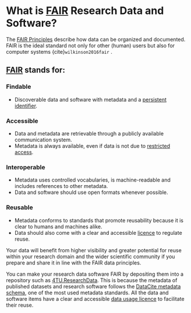 # What is [FAIR](https://fair-software.nl/) Research Data and Software?

The [FAIR Principles](https://www.nature.com/articles/sdata201618) describe how data can be organized and documented. FAIR is the ideal standard not only for other (human) users but also for computer systems {cite}`wilkinson2016fair` . 

## [FAIR](https://fair-software.nl/) stands for:

### Findable
- Discoverable data and software with metadata and a [persistent identifier](https://support.orcid.org/hc/en-us/articles/360006971013-What-are-persistent-identifiers-PIDs). 

### Accessible
- Data and metadata are retrievable through a publicly available communication system.
- Metadata is always available, even if data is not due to [restricted access](/submission_workflow/setting_access_levels).

### Interoperable
- Metadata uses controlled vocabularies, is machine-readable and includes references to other metadata. 
- Data and software should use open formats whenever possible.

### Reusable 
- Metadata conforms to standards that promote reusability because it is clear to humans and machines alike. 
- Data should also come with a clear and accessible [licence](/submission_workflow/choosing_a_licence) to regulate reuse.

Your data will benefit from higher visibility and greater potential for reuse within your research domain and the wider scientific community if you prepare and share it in line with the FAIR data principles. 

You can make your research data software FAIR  by depositing them into a repository such as [4TU.ResearchData](https://data.4tu.nl/). This is because the metadata of published datasets and research software follows the [DataCite metadata schema](https://schema.datacite.org/), one of the most used metadata standards. All the data and software items have a clear and accessible [data usage licence](https://data.4tu.nl/info/en/use/publish-cite/upload-your-data-in-our-data-repository/licencing) to facilitate their reuse.

